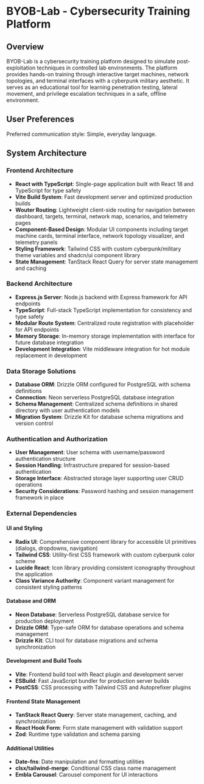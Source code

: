 # BYOB-Lab - Cybersecurity Training Platform

## Overview

BYOB-Lab is a cybersecurity training platform designed to simulate post-exploitation techniques in controlled lab environments. The platform provides hands-on training through interactive target machines, network topologies, and terminal interfaces with a cyberpunk military aesthetic. It serves as an educational tool for learning penetration testing, lateral movement, and privilege escalation techniques in a safe, offline environment.

## User Preferences

Preferred communication style: Simple, everyday language.

## System Architecture

### Frontend Architecture
- **React with TypeScript**: Single-page application built with React 18 and TypeScript for type safety
- **Vite Build System**: Fast development server and optimized production builds
- **Wouter Routing**: Lightweight client-side routing for navigation between dashboard, targets, terminal, network map, scenarios, and telemetry pages
- **Component-Based Design**: Modular UI components including target machine cards, terminal interface, network topology visualizer, and telemetry panels
- **Styling Framework**: Tailwind CSS with custom cyberpunk/military theme variables and shadcn/ui component library
- **State Management**: TanStack React Query for server state management and caching

### Backend Architecture
- **Express.js Server**: Node.js backend with Express framework for API endpoints
- **TypeScript**: Full-stack TypeScript implementation for consistency and type safety
- **Modular Route System**: Centralized route registration with placeholder for API endpoints
- **Memory Storage**: In-memory storage implementation with interface for future database integration
- **Development Integration**: Vite middleware integration for hot module replacement in development

### Data Storage Solutions
- **Database ORM**: Drizzle ORM configured for PostgreSQL with schema definitions
- **Connection**: Neon serverless PostgreSQL database integration
- **Schema Management**: Centralized schema definitions in shared directory with user authentication models
- **Migration System**: Drizzle Kit for database schema migrations and version control

### Authentication and Authorization
- **User Management**: User schema with username/password authentication structure
- **Session Handling**: Infrastructure prepared for session-based authentication
- **Storage Interface**: Abstracted storage layer supporting user CRUD operations
- **Security Considerations**: Password hashing and session management framework in place

### External Dependencies

#### UI and Styling
- **Radix UI**: Comprehensive component library for accessible UI primitives (dialogs, dropdowns, navigation)
- **Tailwind CSS**: Utility-first CSS framework with custom cyberpunk color scheme
- **Lucide React**: Icon library providing consistent iconography throughout the application
- **Class Variance Authority**: Component variant management for consistent styling patterns

#### Database and ORM
- **Neon Database**: Serverless PostgreSQL database service for production deployment
- **Drizzle ORM**: Type-safe ORM for database operations and schema management
- **Drizzle Kit**: CLI tool for database migrations and schema synchronization

#### Development and Build Tools
- **Vite**: Frontend build tool with React plugin and development server
- **ESBuild**: Fast JavaScript bundler for production server builds
- **PostCSS**: CSS processing with Tailwind CSS and Autoprefixer plugins

#### Frontend State Management
- **TanStack React Query**: Server state management, caching, and synchronization
- **React Hook Form**: Form state management with validation support
- **Zod**: Runtime type validation and schema parsing

#### Additional Utilities
- **Date-fns**: Date manipulation and formatting utilities
- **clsx/tailwind-merge**: Conditional CSS class name management
- **Embla Carousel**: Carousel component for UI interactions